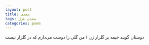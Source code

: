 ```yaml
---
layout: post
title: سعدی
tags: سعدی غزل
categories: poem
---
```


دوستان گویند خیمه بر گلزار زن / من گلی را دوست می‌دارم که در گلزار نیست
